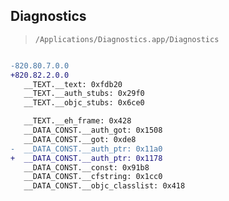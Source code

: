 ## Diagnostics

> `/Applications/Diagnostics.app/Diagnostics`

```diff

-820.80.7.0.0
+820.82.2.0.0
   __TEXT.__text: 0xfdb20
   __TEXT.__auth_stubs: 0x29f0
   __TEXT.__objc_stubs: 0x6ce0

   __TEXT.__eh_frame: 0x428
   __DATA_CONST.__auth_got: 0x1508
   __DATA_CONST.__got: 0xde8
-  __DATA_CONST.__auth_ptr: 0x11a0
+  __DATA_CONST.__auth_ptr: 0x1178
   __DATA_CONST.__const: 0x91b8
   __DATA_CONST.__cfstring: 0x1cc0
   __DATA_CONST.__objc_classlist: 0x418

```
